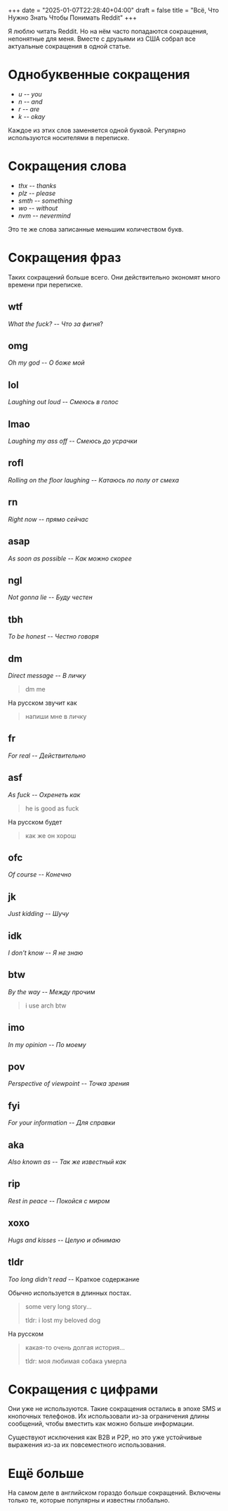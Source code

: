 +++
date = "2025-01-07T22:28:40+04:00"
draft = false
title = "Всё, Что Нужно Знать Чтобы Понимать Reddit"
+++

Я люблю читать Reddit. Но на нём часто попадаются сокращения, непонятные для меня. Вместе с друзьями из США собрал все актуальные сокращения в одной статье.

# Однобуквенные сокращения

- _u_ -- _you_
- _n_ -- _and_
- _r_ -- _are_
- _k_ -- _okay_

Каждое из этих слов заменяется одной буквой. Регулярно используются носителями в переписке.

# Сокращения слова

- _thx_ -- _thanks_
- _plz_ -- _please_
- _smth_ -- _something_
- _wo_ -- _without_
- _nvm_ -- _nevermind_

Это те же слова записанные меньшим количеством букв.

# Сокращения фраз

Таких сокращений больше всего. Они действительно экономят много времени при переписке.

## wtf

_What the fuck?_ -- _Что за фигня_?

## omg

_Oh my god_ -- _О боже мой_

## lol

_Laughing out loud_ -- _Смеюсь в голос_

## lmao

_Laughing my ass off_ -- _Смеюсь до усрачки_

## rofl

_Rolling on the floor laughing_ -- _Катаюсь по полу от смеха_

## rn

_Right now_ -- _прямо сейчас_

## asap

_As soon as possible_ -- _Как можно скорее_

## ngl

_Not gonna lie_ -- _Буду честен_

## tbh

_To be honest_ -- _Честно говоря_

## dm

_Direct message_ -- _В личку_

> dm me

На русском звучит как

> напиши мне в личку

## fr

_For real_ -- _Действительно_

## asf

_As fuck_ -- _Охренеть как_

> he is good as fuck

На русском будет

> как же он хорош

## ofc

_Of course_ -- _Конечно_

## jk

_Just kidding_ -- _Шучу_

## idk

_I don't know_ -- _Я не знаю_

## btw

_By the way_ -- _Между прочим_

> i use arch btw

## imo

_In my opinion_ -- _По моему_

## pov

_Perspective of viewpoint_ -- _Точка зрения_

## fyi

_For your information_ -- _Для справки_

## aka

_Also known as_ -- _Так же известный как_

## rip

_Rest in peace_ -- _Покойся с миром_

## xoxo

_Hugs and kisses_ -- _Целую и обнимаю_

## tldr

_Too long didn't read_ -- Краткое содержание

Обычно используется в длинных постах.

> some very long story...
>
> tldr: i lost my beloved dog

На русском

> какая-то очень долгая история...
> 
> tldr: моя любимая собака умерла

# Сокращения с цифрами

Они уже не используются. Такие сокращения остались в эпохе SMS и кнопочных телефонов. Их использовали из-за ограничения длины сообщений, чтобы вместить как можно больше информации.

Существуют исключения как B2B и P2P, но это уже устойчивые выражения из-за их повсеместного использования.

# Ещё больше

На самом деле в английском гораздо больше сокращений. Включены только те, которые популярны и известны глобально.
